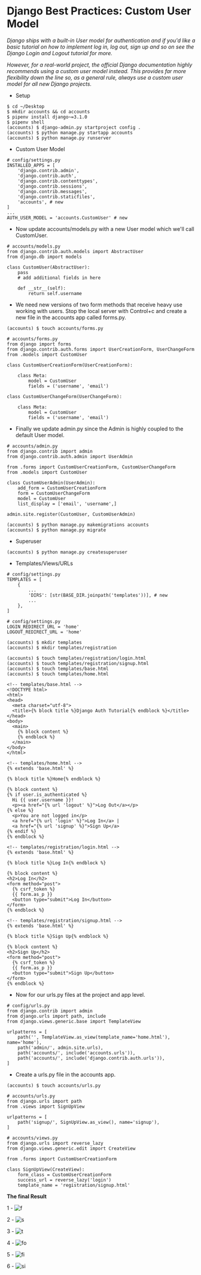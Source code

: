 # Django Best Practices: Custom User Model

_Django ships with a built-in User model for authentication and if you'd like a basic tutorial on how to implement log in, log out, sign up and so on see the Django Login and Logout tutorial for more._

_However, for a real-world project, the official Django documentation highly recommends using a custom user model instead. This provides far more flexibility down the line so, as a general rule, always use a custom user model for all new Django projects._

- Setup

```
$ cd ~/Desktop
$ mkdir accounts && cd accounts
$ pipenv install django~=3.1.0
$ pipenv shell
(accounts) $ django-admin.py startproject config .
(accounts) $ python manage.py startapp accounts
(accounts) $ python manage.py runserver
```

- Custom User Model

```
# config/settings.py
INSTALLED_APPS = [
    'django.contrib.admin',
    'django.contrib.auth',
    'django.contrib.contenttypes',
    'django.contrib.sessions',
    'django.contrib.messages',
    'django.contrib.staticfiles',
    'accounts', # new
]
...
AUTH_USER_MODEL = 'accounts.CustomUser' # new
```

- Now update accounts/models.py with a new User model which we'll call CustomUser.

```
# accounts/models.py
from django.contrib.auth.models import AbstractUser
from django.db import models

class CustomUser(AbstractUser):
    pass
    # add additional fields in here

    def __str__(self):
        return self.username
```

- We need new versions of two form methods that receive heavy use working with users. Stop the local server with Control+c and create a new file in the accounts app called forms.py.

```
(accounts) $ touch accounts/forms.py
```

```
# accounts/forms.py
from django import forms
from django.contrib.auth.forms import UserCreationForm, UserChangeForm
from .models import CustomUser

class CustomUserCreationForm(UserCreationForm):

    class Meta:
        model = CustomUser
        fields = ('username', 'email')

class CustomUserChangeForm(UserChangeForm):

    class Meta:
        model = CustomUser
        fields = ('username', 'email')
```

- Finally we update admin.py since the Admin is highly coupled to the default User model.

```
# accounts/admin.py
from django.contrib import admin
from django.contrib.auth.admin import UserAdmin

from .forms import CustomUserCreationForm, CustomUserChangeForm
from .models import CustomUser

class CustomUserAdmin(UserAdmin):
    add_form = CustomUserCreationForm
    form = CustomUserChangeForm
    model = CustomUser
    list_display = ['email', 'username',]

admin.site.register(CustomUser, CustomUserAdmin)
```

```
(accounts) $ python manage.py makemigrations accounts
(accounts) $ python manage.py migrate
```

- Superuser

```
(accounts) $ python manage.py createsuperuser
```

- Templates/Views/URLs

```
# config/settings.py
TEMPLATES = [
    {
        ...
        'DIRS': [str(BASE_DIR.joinpath('templates'))], # new
        ...
    },
]
```

```
# config/settings.py
LOGIN_REDIRECT_URL = 'home'
LOGOUT_REDIRECT_URL = 'home'
```

```
(accounts) $ mkdir templates
(accounts) $ mkdir templates/registration
```

```
(accounts) $ touch templates/registration/login.html
(accounts) $ touch templates/registration/signup.html
(accounts) $ touch templates/base.html
(accounts) $ touch templates/home.html
```

```
<!-- templates/base.html -->
<!DOCTYPE html>
<html>
<head>
  <meta charset="utf-8">
  <title>{% block title %}Django Auth Tutorial{% endblock %}</title>
</head>
<body>
  <main>
    {% block content %}
    {% endblock %}
  </main>
</body>
</html>
```

```
<!-- templates/home.html -->
{% extends 'base.html' %}

{% block title %}Home{% endblock %}

{% block content %}
{% if user.is_authenticated %}
  Hi {{ user.username }}!
  <p><a href="{% url 'logout' %}">Log Out</a></p>
{% else %}
  <p>You are not logged in</p>
  <a href="{% url 'login' %}">Log In</a> |
  <a href="{% url 'signup' %}">Sign Up</a>
{% endif %}
{% endblock %}
```

```
<!-- templates/registration/login.html -->
{% extends 'base.html' %}

{% block title %}Log In{% endblock %}

{% block content %}
<h2>Log In</h2>
<form method="post">
  {% csrf_token %}
  {{ form.as_p }}
  <button type="submit">Log In</button>
</form>
{% endblock %}
```

```
<!-- templates/registration/signup.html -->
{% extends 'base.html' %}

{% block title %}Sign Up{% endblock %}

{% block content %}
<h2>Sign Up</h2>
<form method="post">
  {% csrf_token %}
  {{ form.as_p }}
  <button type="submit">Sign Up</button>
</form>
{% endblock %}
```

- Now for our urls.py files at the project and app level.

```
# config/urls.py
from django.contrib import admin
from django.urls import path, include
from django.views.generic.base import TemplateView

urlpatterns = [
    path('', TemplateView.as_view(template_name='home.html'), name='home'),
    path('admin/', admin.site.urls),
    path('accounts/', include('accounts.urls')),
    path('accounts/', include('django.contrib.auth.urls')),
]
```

- Create a urls.py file in the accounts app.

```
(accounts) $ touch accounts/urls.py
```

```
# accounts/urls.py
from django.urls import path
from .views import SignUpView

urlpatterns = [
    path('signup/', SignUpView.as_view(), name='signup'),
]
```

```
# accounts/views.py
from django.urls import reverse_lazy
from django.views.generic.edit import CreateView

from .forms import CustomUserCreationForm

class SignUpView(CreateView):
    form_class = CustomUserCreationForm
    success_url = reverse_lazy('login')
    template_name = 'registration/signup.html'
```

**The final Result**

1 - ![f](https://learndjango.com/static/images/tutorials/custom_user_model/home_loggedout.png)

2 - ![s](https://learndjango.com/static/images/tutorials/custom_user_model/login.png)

3 - ![t](https://learndjango.com/static/images/tutorials/custom_user_model/homesuperuser.png) 

4 - ![fo](https://learndjango.com/static/images/tutorials/custom_user_model/signup.png)

5 - ![fi](https://learndjango.com/static/images/tutorials/custom_user_model/home_newuser.png)

6 - ![si](https://learndjango.com/static/images/tutorials/custom_user_model/admin.png)

